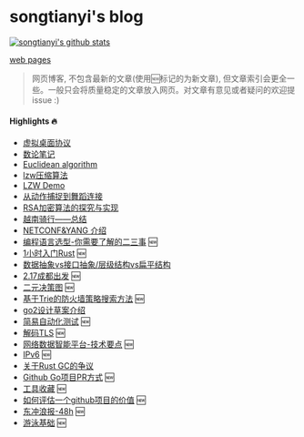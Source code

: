 # songtianyi's blog

[![songtianyi's github stats](https://github-readme-stats.vercel.app/api?username=songtianyi&show_icons=true)](https://github.com/anuraghazra/github-readme-stats)

[web pages](https://songtianyi.info) 

>  网页博客, 不包含最新的文章(使用:new:标记的为新文章), 但文章索引会更全一些。一般只会将质量稳定的文章放入网页。对文章有意见或者疑问的欢迎提issue :)

#### Highlights :fire:
* [虚拟桌面协议](https://songtianyi.github.io/pages/vdi/004-vdi.html)
* [数论笔记](https://songtianyi.github.io/pages/acm/001-acm.html)
* [Euclidean algorithm](https://songtianyi.github.io/pages/acm/010-acm.html)
* [lzw压缩算法](https://songtianyi.github.io/pages/comp/001-comp.html)
* [LZW Demo](https://songtianyi.github.io/pages/comp/003-comp.html)
* [从动作捕捉到舞蹈连接](https://songtianyi.github.io/pages/comp/002-comp.html)
* [RSA加密算法的探究与实现](https://songtianyi.github.io/pages/secure/001-secure.html)
* [越南骑行——总结](https://songtianyi.github.io/pages/life/vietnam-summary.html)
* [NETCONF&YANG 介绍](https://songtianyi.github.io/pages/programming/netconf-and-yang-introduction.html)
* [编程语言选型-你需要了解的二三事](mds/techniques/how-to-choose-your-programming-language.md) :new:
* [1小时入门Rust](mds/techniques/getting-started-with-rust-in-1-hour.md) :new:
* [数据抽象vs接口抽象/层级结构vs扁平结构](http://songtianyi.info/pages/programming/data-abstraction-vs-interface-abstraction-and-hierarchy-structure-vs-flat-structure.html)
* [2.17成都出发](mds/life/cycling-tour-of-318.md) :new:
* [二元决策图](mds/techniques/binary-decision-diagram.md) :new:
* [基于Trie的防火墙策略搜索方法](mds/techniques/trie-based-firewall-policy-searching.md) :new:
* [go2设计草案介绍](mds/techniques/go2-design-draft-introduction.md)
* [简易自动化测试](mds/techniques/simple-automated-testing.md) :new:
* [解码TLS](mds/techniques/decrypt-tls.md) :new:
* [网络数据智能平台-技术要点](mds/techniques/network-data-intelligence-techniques-review.md) :new:
* [IPv6](mds/techniques/ipv6.md) :new:
* [关于Rust GC的争议](https://songtianyi.github.io/pages/programming/is-rust-garbage-collected.html)
* [Github Go项目PR方式](mds/techniques/pr-steps-for-github-go-projects.md) :new:
* [工具收藏](mds/techniques/collection-of-tools.md) :new:
* [如何评估一个github项目的价值](mds/techniques/how-to-evalute-github-project.md) :new:
* [东冲浪报-48h](pages/life/dongchong-surf-subscribe.html) 🆕
* [游泳基础](mds/life/swimming-basics.md) 🆕
